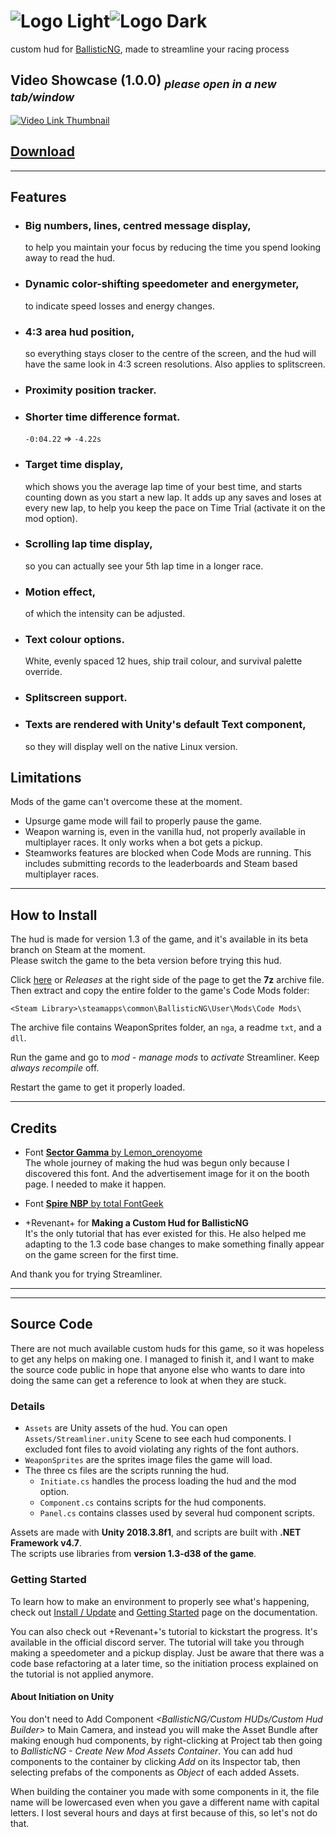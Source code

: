 ﻿# ![Logo Light]![Logo Dark]

custom hud for [BallisticNG], made to streamline your racing process

## Video Showcase (1.0.0) *<sub>please open in a new tab/window</sub>*

[![Video Link Thumbnail]][Video Link]

## [Download][Download Link]

- - -

## Features

- ### Big numbers, lines, centred message display,
  to help you maintain your focus by reducing the time you spend looking away to read the hud.
- ### Dynamic color-shifting speedometer and energymeter,
  to indicate speed losses and energy changes.
- ### 4:3 area hud position,
  so everything stays closer to the centre of the screen, and the hud will have the same look in 4:3 screen resolutions. Also applies to splitscreen.
- ### Proximity position tracker.
- ### Shorter time difference format.
  `-0:04.22` => `-4.22s`
- ### Target time display,
  which shows you the average lap time of your best time, and starts counting down as you start a new lap. It adds up any saves and loses at every new lap, to help you keep the pace on Time Trial (activate it on the mod option).
- ### Scrolling lap time display,
  so you can actually see your 5th lap time in a longer race.
- ### Motion effect,
  of which the intensity can be adjusted.
- ### Text colour options.
  White, evenly spaced 12 hues, ship trail colour, and survival palette override.
- ### Splitscreen support.
- ### Texts are rendered with Unity's default Text component,
  so they will display well on the native Linux version.

## Limitations

Mods of the game can't overcome these at the moment.

- Upsurge game mode will fail to properly pause the game.
- Weapon warning is, even in the vanilla hud, not properly available in multiplayer races. It only works when a bot gets a pickup.
- Steamworks features are blocked when Code Mods are running. This includes submitting records to the leaderboards and Steam based multiplayer races.

- - -

## How to Install

The hud is made for version 1.3 of the game, and it's available in its beta branch on Steam at the moment.  
Please switch the game to the beta version before trying this hud.

Click [here][Download Link] or *Releases* at the right side of the page to get the **7z** archive file. Then extract and copy the entire folder to the game's Code Mods folder:

```
<Steam Library>\steamapps\common\BallisticNG\User\Mods\Code Mods\
```

The archive file contains WeaponSprites folder, an `nga`, a readme `txt`, and a `dll`.

Run the game and go to *mod - manage mods* to *activate* Streamliner. Keep *always recompile* off.

Restart the game to get it properly loaded.

- - -

## Credits

- Font [**Sector Gamma** by Lemon_orenoyome][Sector Gamma]  
  The whole journey of making the hud was begun only because I discovered this font. And the advertisement image for it on the booth page. I needed to make it happen.

- Font [**Spire NBP** by total FontGeek][Spire NBP]

- +Revenant+ for **Making a Custom Hud for BallisticNG**  
  It's the only tutorial that has ever existed for this. He also helped me adapting to the 1.3 code base changes to make something finally appear on the game screen for the first time.

And thank you for trying Streamliner.

- - -

- - -

## Source Code

There are not much available custom huds for this game, so it was hopeless to get any helps on making one. I managed to finish it, and I want to make the source code public in hope that anyone else who wants to dare into doing the same can get a reference to look at when they are stuck.

### Details

- `Assets` are Unity assets of the hud. You can open `Assets/Streamliner.unity` Scene to see each hud components. I excluded font files to avoid violating any rights of the font authors.
- `WeaponSprites` are the sprites image files the game will load.
- The three cs files are the scripts running the hud.
  - `Initiate.cs` handles the process loading the hud and the mod option.
  - `Component.cs` contains scripts for the hud components.
  - `Panel.cs` contains classes used by several hud component scripts.

Assets are made with **Unity 2018.3.8f1**, and scripts are built with **.NET Framework v4.7**.  
The scripts use libraries from **version 1.3-d38 of the game**.

### Getting Started

To learn how to make an environment to properly see what's happening, check out [Install / Update] and [Getting Started] page on the documentation.

You can also check out +Revenant+'s tutorial to kickstart the progress. It's available in the official discord server. The tutorial will take you through making a speedometer and a pickup display. Just be aware that there was a code base refactoring at a later time, so the initiation process explained on the tutorial is not applied anymore.

#### About Initiation on Unity

You don't need to Add Component *<BallisticNG/Custom HUDs/Custom Hud Builder>* to Main Camera, and instead you will make the Asset Bundle after making enough hud components, by right-clicking at Project tab then going to *BallisticNG - Create New Mod Assets Container*. You can add hud components to the container by clicking *Add* on its Inspector tab, then selecting prefabs of the components as *Object* of each added Assets.

When building the container you made with some components in it, the file name will be lowercased even when you gave a different name with capital letters. I lost several hours and days at first because of this, so let's not do that.



[BallisticNG]: https://neognosis.games/ballisticng/

[Logo Light]: https://user-images.githubusercontent.com/9097044/166197733-4496aa2b-60dd-41f1-9159-be6825104804.png#gh-dark-mode-only "Streamliner"
[Logo Dark]: https://user-images.githubusercontent.com/9097044/166199831-a0aa4715-c40e-4e87-bbde-23e2b8641dd0.png#gh-light-mode-only "Streamliner"
[Video Link]: https://youtu.be/Wec8Eni6N9M
[Video Link Thumbnail]: https://user-images.githubusercontent.com/9097044/166496210-d628d058-d590-4cb0-a42c-51d0ff7663db.png "Click to watch"
[Download Link]: ../../releases/latest

[Sector Gamma]: https://zipangcomplex.booth.pm/items/3307757
[Spire NBP]: https://sites.google.com/site/totalfontgeek/nbp-fonts/spire-nbp

[Install / Update]: https://ballisticng-documentation.readthedocs.io/en/latest/unity_tools/install_update.html
[Getting Started]: https://ballisticng-documentation.readthedocs.io/en/latest/code_mods/getting_started.html
